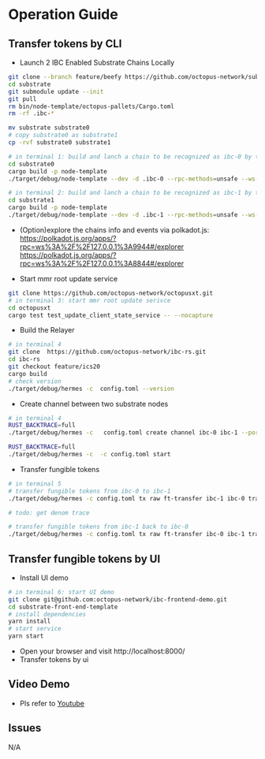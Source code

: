 # Operation Guide

## Transfer tokens by CLI
*  Launch 2 IBC Enabled Substrate Chains Locally
```bash
git clone --branch feature/beefy https://github.com/octopus-network/substrate.git
cd substrate
git submodule update --init
git pull
rm bin/node-template/octopus-pallets/Cargo.toml
rm -rf .ibc-*

mv substrate substrate0
# copy substrate0 as substrate1
cp -rvf substrate0 substrate1

# in terminal 1: build and lanch a chain to be recognized as ibc-0 by the relayer
cd substrate0
cargo build -p node-template 
./target/debug/node-template --dev -d .ibc-0 --rpc-methods=unsafe --ws-external --enable-offchain-indexing true

# in terminal 2: build and lanch a chain to be recognized as ibc-1 by the relayer
cd substrate1
cargo build -p node-template
./target/debug/node-template --dev -d .ibc-1 --rpc-methods=unsafe --ws-external --enable-offchain-indexing true --port 2033 --ws-port 8844


```
* (Option)explore the chains info and events via polkadot.js:   
    https://polkadot.js.org/apps/?rpc=ws%3A%2F%2F127.0.0.1%3A9944#/explorer  
    https://polkadot.js.org/apps/?rpc=ws%3A%2F%2F127.0.0.1%3A8844#/explorer


* Start mmr root update service
```bash
git clone https://github.com/octopus-network/octopusxt.git
# in terminal 3: start mmr root update serivce
cd octopusxt
cargo test test_update_client_state_service -- --nocapture 

```

* Build the Relayer
```bash
# in terminal 4
git clone  https://github.com/octopus-network/ibc-rs.git
cd ibc-rs
git checkout feature/ics20
cargo build
# check version
./target/debug/hermes -c  config.toml --version
```


* Create channel between two substrate nodes
```bash
# in terminal 4
RUST_BACKTRACE=full  
./target/debug/hermes -c   config.toml create channel ibc-0 ibc-1 --port-a transfer --port-b transfer -o unordered 

RUST_BACKTRACE=full 
./target/debug/hermes -c  -c config.toml start  

```

* Transfer fungible tokens
```bash
# in terminal 5
# transfer fungible tokens from ibc-0 to ibc-1
./target/debug/hermes -c config.toml tx raw ft-transfer ibc-1 ibc-0 transfer channel-0 100000000000000000000 -o 9999 -d ATOM

# todo: get denom trace

# transfer fungible tokens from ibc-1 back to ibc-0
./target/debug/hermes -c config.toml tx raw ft-transfer ibc-0 ibc-1 transfer channel-0 100000000000000000000 -o 9999 -d ibc/04C1A8B4EC211C89630916F8424F16DC9611148A5F300C122464CE8E996AABD0
```


## Transfer fungible tokens by UI
* Install UI demo
```bash
# in terminal 6: start UI demo
git clone git@github.com:octopus-network/ibc-frontend-demo.git
cd substrate-front-end-template
# install dependencies
yarn install
# start service
yarn start
```
* Open your browser and visit http://localhost:8000/
* Transfer tokens by ui



## Video Demo
* Pls refer to [Youtube]()
## Issues
  N/A